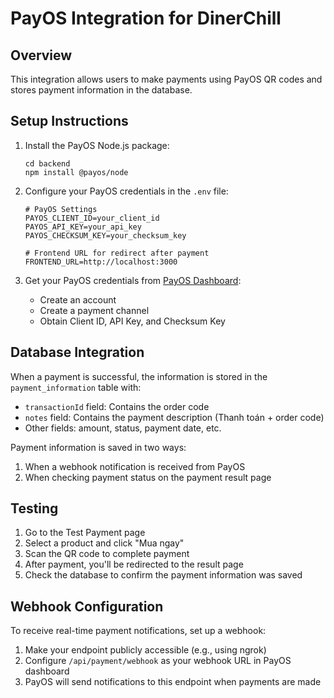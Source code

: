 # PayOS Integration for DinerChill

## Overview
This integration allows users to make payments using PayOS QR codes and stores payment information in the database.

## Setup Instructions

1. Install the PayOS Node.js package:
   ```
   cd backend
   npm install @payos/node
   ```

2. Configure your PayOS credentials in the `.env` file:
   ```
   # PayOS Settings
   PAYOS_CLIENT_ID=your_client_id
   PAYOS_API_KEY=your_api_key
   PAYOS_CHECKSUM_KEY=your_checksum_key
   
   # Frontend URL for redirect after payment
   FRONTEND_URL=http://localhost:3000
   ```

3. Get your PayOS credentials from [PayOS Dashboard](https://merchant.payos.vn/):
   - Create an account
   - Create a payment channel
   - Obtain Client ID, API Key, and Checksum Key

## Database Integration

When a payment is successful, the information is stored in the `payment_information` table with:
- `transactionId` field: Contains the order code
- `notes` field: Contains the payment description (Thanh toán + order code)
- Other fields: amount, status, payment date, etc.

Payment information is saved in two ways:
1. When a webhook notification is received from PayOS
2. When checking payment status on the payment result page

## Testing

1. Go to the Test Payment page
2. Select a product and click "Mua ngay"
3. Scan the QR code to complete payment
4. After payment, you'll be redirected to the result page
5. Check the database to confirm the payment information was saved

## Webhook Configuration 

To receive real-time payment notifications, set up a webhook:
1. Make your endpoint publicly accessible (e.g., using ngrok)
2. Configure `/api/payment/webhook` as your webhook URL in PayOS dashboard
3. PayOS will send notifications to this endpoint when payments are made 
